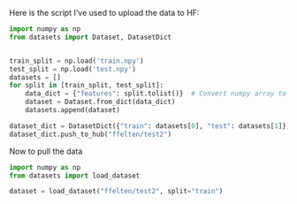 Here is the script I've used to upload the data to HF:

```python
import numpy as np
from datasets import Dataset, DatasetDict


train_split = np.load('train.npy')
test_split = np.load('test.npy')
datasets = []
for split in [train_split, test_split]:
    data_dict = {"features": split.tolist()}  # Convert numpy array to list
    dataset = Dataset.from_dict(data_dict)
    datasets.append(dataset)

dataset_dict = DatasetDict({"train": datasets[0], "test": datasets[1]})
dataset_dict.push_to_hub("ffelten/test2")
```

Now to pull the data
```python
import numpy as np
from datasets import load_dataset

dataset = load_dataset("ffelten/test2", split="train")
```
